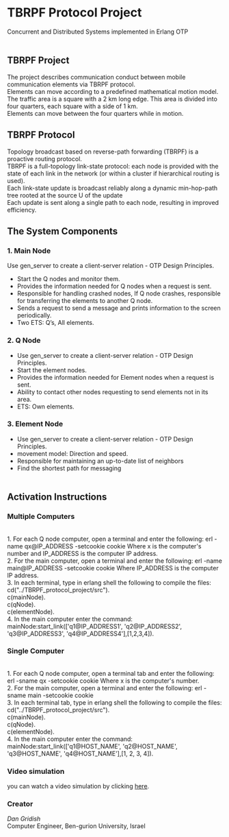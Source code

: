 # TBRPF Protocol Project
 Concurrent and Distributed Systems implemented in Erlang OTP 
</br> </br>
## TBRPF Project
The project describes communication conduct between mobile communication elements via TBRPF protocol.
</br> 
Elements can move according to a predefined mathematical motion model.
</br>
The traffic area is a square with a 2 km long edge. This area is divided into four quarters, each square with a side of 1 km.
</br>
Elements can move between the four quarters while in motion.
</br>
## TBRPF Protocol
Topology broadcast based on reverse-path forwarding (TBRPF) is a proactive routing protocol.
</br> 
TBRPF is a full-topology link-state protocol: each node is provided with the state of each link in the network (or within a cluster if hierarchical routing is used).
</br> 
Each link-state update is broadcast reliably along a dynamic min-hop-path tree rooted at the source U of the update
</br> 
Each update is sent along a single path to each node, resulting in improved efficiency.
</br>
## The System Components
### 1. Main Node
Use gen_server to create a client-server relation - OTP Design Principles.
</br> 
- Start the Q nodes and monitor them.
- Provides the information needed for Q nodes when a request is sent.
- Responsible for handling crashed nodes, If Q node crashes, responsible for transferring the elements to another Q node.
- Sends a request to send a message and prints information to the screen periodically.
- Two ETS: Q’s, All elements. 
### 2. Q Node 
- Use gen_server to create a client-server relation - OTP Design Principles.
- Start the element nodes.
- Provides the information needed for Element nodes when a request is sent.
- Ability to contact other nodes requesting to send elements not in its area. 
- ETS: Own elements. 
### 3. Element Node 
- Use gen_server to create a client-server relation - OTP Design Principles.
- movement model: Direction and speed. 
- Responsible for maintaining an up-to-date list of neighbors
- Find the shortest path for messaging
</br></br>
## Activation Instructions
### Multiple Computers
</br>
1. For each Q node computer, open a terminal and enter the following:
erl -name qx@IP_ADDRESS -setcookie cookie
Where x is the computer's number and IP_ADDRESS is the computer IP address.
</br>
2. For the main computer, open a terminal and enter the following:
erl -name main@IP_ADDRESS -setcookie cookie
Where IP_ADDRESS is the computer IP address.
</br>
3. In each terminal, type in erlang shell the following to compile the files:
cd("../TBRPF_protocol_project/src").
</br>
c(mainNode).
</br>
c(qNode).
</br>
c(elementNode).
</br>
4. In the main computer enter the command:
mainNode:start_link(['q1@IP_ADDRESS1', 'q2@IP_ADDRESS2', 'q3@IP_ADDRESS3', 'q4@IP_ADDRESS4'],[1,2,3,4]).
</br>

### Single Computer 
</br>
1. For each Q node computer, open a terminal tab and enter the following:
erl -sname qx -setcookie cookie
Where x is the computer's number.
</br>
2. For the main computer, open a terminal and enter the following:
erl -sname main -setcookie cookie
</br>
3. In each terminal tab, type in erlang shell the following to compile the files:
cd("../TBRPF_protocol_project/src").
</br>
c(mainNode).
</br>
c(qNode).
</br>
c(elementNode).
</br>
4. In the main computer enter the command:
mainNode:start_link(['q1@HOST_NAME', 'q2@HOST_NAME', 'q3@HOST_NAME', 'q4@HOST_NAME'],[1, 2, 3, 4]).
</br>

### Video simulation
you can watch a video simulation by clicking <a href="https://youtu.be/mdYMzMV0BsE">here</a>.
</br>

### Creator
*Dan Gridish*  
Computer Engineer, Ben-gurion University, Israel
